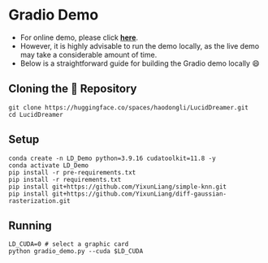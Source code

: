 # Gradio Demo

- For online demo, please click [**here**](https://huggingface.co/spaces/haodongli/LucidDreamer).
- However, it is highly advisable to run the demo locally, as the live demo may take a considerable amount of time.
- Below is a straightforward guide for building the Gradio demo locally :smile:

## Cloning the :hugs: Repository

```shell
git clone https://huggingface.co/spaces/haodongli/LucidDreamer.git
cd LucidDreamer
```

## Setup

```shell
conda create -n LD_Demo python=3.9.16 cudatoolkit=11.8 -y
conda activate LD_Demo
pip install -r pre-requirements.txt
pip install -r requirements.txt
pip install git+https://github.com/YixunLiang/simple-knn.git
pip install git+https://github.com/YixunLiang/diff-gaussian-rasterization.git
```

## Running

```shell
LD_CUDA=0 # select a graphic card
python gradio_demo.py --cuda $LD_CUDA
```

